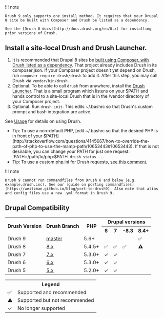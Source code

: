 !!! note

    Drush 9 only supports one install method. It requires that your Drupal 8 site be built with Composer and Drush be listed as a dependency. 
    
    See the [Drush 8 docs](http://docs.drush.org/en/8.x) for installing prior versions of Drush.

Install a site-local Drush and Drush Launcher.
-----------------
1. It is recommended that Drupal 8 sites be [built using Composer, with Drush listed as a dependency](https://github.com/drupal-composer/drupal-project). That project already includes Drush in its composer.json. If your Composer project doesn't yet depend on Drush, run `composer require drush/drush` to add it. After this step, you may call Drush via `vendor/bin/drush`.
1. Optional. To be able to call `drush` from anywhere, install the [Drush Launcher](https://github.com/drush-ops/drush-launcher). That is a small program which listens on your $PATH and hands control to a site-local Drush that is in the /vendor directory of your Composer project.
1. Optional. Run `drush init`. This edits ~/.bashrc so that Drush's custom prompt and bash integration are active.

See [Usage](http://docs.drush.org/en/master/usage/) for details on using Drush.

- Tip: To use a non-default PHP, [edit ~/.bashrc so that the desired PHP is in front of your $PATH](http://stackoverflow.com/questions/4145667/how-to-override-the-path-of-php-to-use-the-mamp-path/10653443#10653443). If that is not desirable, you can change your PATH for just one request: `PATH=/path/to/php:$PATH` drush status ...`
- Tip: To use a custom php.ini for Drush requests, [see this comment](https://github.com/drush-ops/drush/issues/3294#issuecomment-370201342). 

!!! note

    Drush 9 cannot run commandfiles from Drush 8 and below (e.g. example.drush.inc). See our [guide on porting commandfiles](https://weitzman.github.io/blog/port-to-drush9). Also note that alias and config files use a new .yml format in Drush 9.

Drupal Compatibility
-----------------
<table>
  <tr>
    <th rowspan="2"> Drush Version </th> 
    <th rowspan="2"> Drush Branch </th>
    <th rowspan="2"> PHP </th>
    <th colspan="4"> Drupal versions </th>
  </tr>
    <th>6</th> <th>7</th> <th>-8.3</th> <th>8.4+</th>
  </tr>
  <tr>
    <td> Drush 9 </td>
    <td> <a href="https://travis-ci.org/drush-ops/drush">master</a> </td>
    <td> 5.6+ </td>
    <td></td> <td></td> <td></td> <td>✅</td>
  </tr>
  <tr>
    <td> Drush 8 </td>
    <td> <a href="https://travis-ci.org/drush-ops/drush">8.x</a> </td>
    <td> 5.4.5+ </td>
    <td>✅</td> <td>✅</td> <td>✅</td> <td><b>⚠️</b></td>
  </tr>
  <tr>
    <td> Drush 7 </td>
    <td> <a href="https://travis-ci.org/drush-ops/drush">7.x</a> </td>
    <td> 5.3.0+ </td>
    <td>✓</td> <td>✓</td> <td></td> <td></td>
  </tr>
  <tr>
    <td> Drush 6 </td>
    <td> <a href="https://travis-ci.org/drush-ops/drush">6.x</a> </td>
    <td> 5.3.0+ </td>
    <td>✓</td> <td>✓</td> <td></td> <td></td>
  </tr>
  <tr>
    <td> Drush 5 </td>
    <td> <a href="https://travis-ci.org/drush-ops/drush">5.x</a> </td>
    <td> 5.2.0+ </td>
    <td>✓</td> <td>✓</td> <td></td> <td></td>
  </tr>
</table>

<table>
    <tr>
        <th colspan="2">Legend</th>
    </tr>
    <tr>
        <td>✅</td> <td>Supported and recommended</td>
    </tr>
    <tr>
        <td><b>⚠️</b></td> <td>Supported but not recommended</td>
    </tr>
    <tr>
        <td>✓</td> <td>No longer supported</td>
    </tr>
</table>
